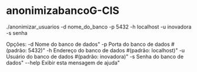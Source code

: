 # anonimizabancoG-CIS

./anonimizar_usuarios -d nome_do_banco -p 5432 -h localhost -u inovadora -s senha

Opções:
 -d <valor>            Nome do banco de dados"
 -p <valor>            Porta do banco de dados #(padrão: 5432)"
 -h <valor>            Endereço do banco de dados #(padrão: localhost)"
 -u <valor>            Usuário do banco de dados #(padrão: inovadora)"
 -s <valor>            Senha do banco de dados"
 --help                Exibir esta mensagem de ajuda"
   
